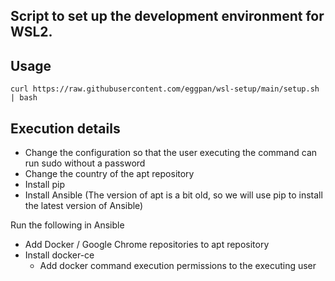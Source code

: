 ## Script to set up the development environment for WSL2.

## Usage
`curl https://raw.githubusercontent.com/eggpan/wsl-setup/main/setup.sh | bash`

## Execution details
- Change the configuration so that the user executing the command can run sudo without a password
- Change the country of the apt repository
- Install pip
- Install Ansible
(The version of apt is a bit old, so we will use pip to install the latest version of Ansible)

Run the following in Ansible
- Add Docker / Google Chrome repositories to apt repository
- Install docker-ce
  - Add docker command execution permissions to the executing user
